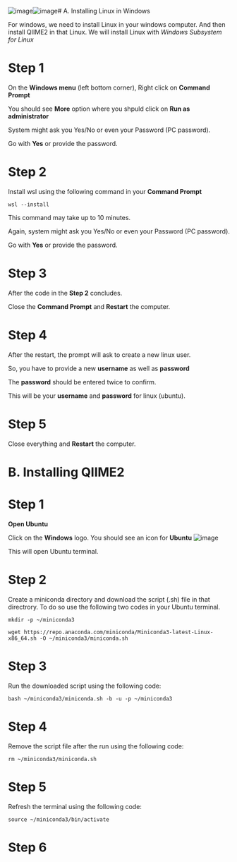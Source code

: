 ![image](https://github.com/user-attachments/assets/684b9301-fdd2-418f-a577-43d64562ce37)![image](https://github.com/user-attachments/assets/b947ae36-836b-4666-b45d-ddea75c04a7e)# A. Installing Linux in Windows

For windows, we need to install Linux in your windows computer. And then install QIIME2 in that Linux.
We will install Linux with *Windows Subsystem for Linux*


# Step 1

On the **Windows menu** (left bottom corner), Right click on **Command Prompt**

You should see **More** option where you shpuld click on **Run as administrator**

System might ask you Yes/No or even your Password (PC password).

Go with **Yes** or provide the password. 

# Step 2

Install wsl using the following command in your **Command Prompt**

```
wsl --install
```

This command may take up to 10 minutes.

Again, system might ask you Yes/No or even your Password (PC password).

Go with **Yes** or provide the password. 

# Step 3

After the code in the **Step 2** concludes. 

Close the **Command Prompt** and **Restart** the computer.

# Step 4 

After the restart, the prompt will ask to create a new linux user.

So, you have to provide a new **username** as well as **password**

The **password** should be entered twice to confirm.

This will be your **username** and **password** for linux (ubuntu). 

# Step 5 

Close everything and **Restart** the computer.


# B. Installing QIIME2

# Step 1 

**Open Ubuntu**

Click on the **Windows** logo. You should see an icon for **Ubuntu** ![image](https://github.com/user-attachments/assets/fa4303e0-0cd5-4eaf-a627-e35a8b53ec05)

This will open Ubuntu terminal.

# Step 2 

Create a miniconda directory and download the script (.sh) file in that directrory. To do so use the following two codes in your Ubuntu terminal.

```
mkdir -p ~/miniconda3
```

```
wget https://repo.anaconda.com/miniconda/Miniconda3-latest-Linux-x86_64.sh -O ~/miniconda3/miniconda.sh
```

# Step 3 

Run the downloaded script using the following code:

```
bash ~/miniconda3/miniconda.sh -b -u -p ~/miniconda3
```

# Step 4

Remove the script file after the run using the following code:

```
rm ~/miniconda3/miniconda.sh
```

# Step 5

Refresh the terminal using the following code:

```
source ~/miniconda3/bin/activate
```

# Step 6







































